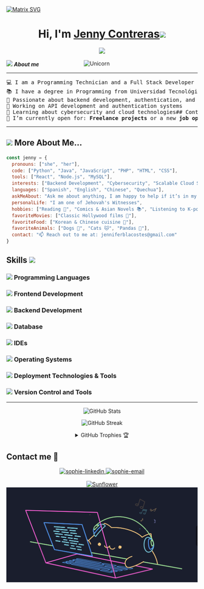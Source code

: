 [![Matrix SVG](https://raw.githubusercontent.com/rodrigograca31/rodrigograca31/master/matrix.svg)](https://www.youtube.com/watch?v=SDkAGkd4NLc) 
<h1 align="center"><b>Hi, I'm <a href="https://github.com/JenJen007">Jenny Contreras</a></b><img src="https://media.giphy.com/media/hvRJCLFzcasrR4ia7z/giphy.gif" width="35"></h1>

<p align="center">
  <a href="https://github.com/JenJen007"><img src="https://readme-typing-svg.herokuapp.com?font=Architects+Daughter&color=7AF79A&size=25&center=true&vCenter=true&width=600&height=100&lines=Programming+Technician;Full+Stack+Developer;Backend+Developer;Cybersecurity+Enthusiast;Python+%7C+Java+%7C+PHP+%7C+React;Experienced+in+API+Development+%26+Authentication;Passionate+about+Technology+%26+Innovation;Always+learning+new+things"></a>
</p>

<img align="right" width=300px alt="Unicorn" src="https://c.tenor.com/GN73MKBawZYAAAAi/busy-cute.gif" />

<img src="https://media.giphy.com/media/ObNTw8Uzwy6KQ/giphy.gif" width="30px">&nbsp;***About me***

<hr>

<pre>
💻 I am a Programming Technician and a Full Stack Developer
📚 I have a degree in Programming from Universidad Tecnológica Nacional, Argentina
📝 Passionate about backend development, authentication, and security
🔭 Working on API development and authentication systems
🌱 Learning about cybersecurity and cloud technologies## Contact me 🌻
🤝 I’m currently open for: <b>Freelance projects</b> or a new <b>job opportunity</b>, this is <a href="https://portfoliojcl.web.app/" target="_blank">MY PORTFOLIO.</a>
</pre>

---

## <picture><img src = "https://github.com/7oSkaaa/7oSkaaa/blob/main/Images/about_me.gif?raw=true" width = 30px></picture> More About Me...
```javascript
const jenny = {
  pronouns: ["she", "her"],
  code: ["Python", "Java", "JavaScript", "PHP", "HTML", "CSS"],
  tools: ["React", "Node.js", "MySQL"],
  interests: ["Backend Development", "Cybersecurity", "Scalable Cloud Solutions"],
  languages: ["Spanish", "English", "Chinese", "Quechua"],
  askMeAbout: "Ask me about anything, I am happy to help if it’s in my area of expertise! 😉",
  personalLife: "I am one of Jehovah's Witnesses",
  hobbies: ["Reading 📖", "Comics & Asian Novels 📚", "Listening to K-pop and English's songs🎵", "Exploring New Places 🌍"],
  favoriteMovies: ["Classic Hollywood films 🎥"],
  favoriteFood: ["Korean & Chinese cuisine 🍜"],
  favoriteAnimals: ["Dogs 🐶", "Cats 🐱", "Pandas 🐼"],
  contact: "📫 Reach out to me at: jenniferblacostes@gmail.com"
}
```
## Skills <img src="https://media.giphy.com/media/iY8CRBdQXODJSCERIr/giphy.gif" width="30px">&nbsp;
### <picture> <img src = "https://github.com/7oSkaaa/7oSkaaa/blob/main/Images/Programming_Languages.gif?raw=true" width = 25px>  </picture> Programming Languages
### <picture> <img src = "https://github.com/7oSkaaa/7oSkaaa/blob/main/Images/Front_End.gif?raw=true" width = 25px>  </picture> Frontend Development
### <picture> <img src = "https://github.com/7oSkaaa/7oSkaaa/blob/main/Images/CP_PS.gif?raw=true" width = 25px>  </picture> Backend Development
### <picture> <img src = "https://github.com/7oSkaaa/7oSkaaa/blob/main/Images/Software_Tools.gif?raw=true" width = 25px>  </picture> Database
### <picture> <img src = "https://github.com/7oSkaaa/7oSkaaa/blob/main/Images/IDEs.gif?raw=true" width = 25px>  </picture> IDEs
### <picture> <img src = "https://github.com/7oSkaaa/7oSkaaa/blob/main/Images/OS.gif?raw=true" width = 25px>  </picture> Operating Systems
### <picture> <img src = "https://github.com/7oSkaaa/7oSkaaa/blob/main/Images/IDEs.gif?raw=true" width = 25px>  </picture> Deployment Technologies & Tools
### <picture> <img src = "https://github.com/7oSkaaa/7oSkaaa/blob/main/Images/OS.gif?raw=true" width = 25px>  </picture> Version Control and Tools

<hr>
<p align="center">
  <img src="https://github-readme-stats.vercel.app/api?username=JenJen007&show_icons=true&title_color=7A7ADB&icon_color=2234AE&text_color=D3D3D3&bg_color=0,000000,130F40&locale=en" alt="GitHub Stats" />
</p>

<p align="center">
  <img src="https://github-readme-streak-stats.herokuapp.com/?user=JenJen007&background=000000&stroke=130F40&ring=2234AE&fire=D3D3D3&currStreakNum=D3D3D3&sideNums=D3D3D3&currStreakLabel=D3D3D3&sideLabels=D3D3D3&dates=D3D3D3" alt="GitHub Streak" />
</p>

<details align="center">
  <summary>GitHub Trophies 🏆</summary>
  <br>
  <p align="center">
    <img src="https://github-profile-trophy.vercel.app/?username=JenJen007&theme=darkhub&column=7&bgColor=000000&noFrame=true&row=1&margin-w=15" alt="GitHub Trophies" />
  </p>
</details>

## Contact me 🌻

<div align="center">
  <a href="https://www.linkedin.com/in/sophienguyen113/" target="_blank"  rel="noopener noreferrer">
    <img src="https://img.icons8.com/bubbles/100/000000/linkedin.png" alt="sophie-linkedin" />
  </a>
  <a href="mailto:sophiengocnguyen113@gmail.com" target="top" rel="noopener noreferrer">
  <img src="https://img.icons8.com/bubbles/100/000000/gmail-new.png" alt="sophie-email"/>
  </a>
</div>

<br>
<div align="center">
<a href="https://github.com/SophieNguyen113">
<img src="https://wallpapercave.com/wp/wp10580805.jpg" width="200px" height="200px" alt="Sunflower">
</a>

</div>

<img src="https://github.com/SophieNguyen113/SophieNguyen113/blob/main/Sophie%20Nguyen%20-%20CatCat.gif" title="CatCat" alt="CatCat">

<br>
